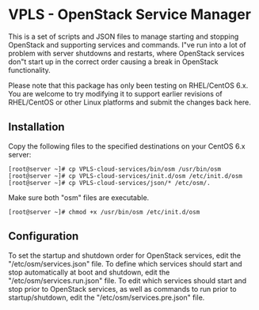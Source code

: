 VPLS - OpenStack Service Manager
===================

This is a set of scripts and JSON files to manage starting and stopping OpenStack and supporting services and commands. I"ve run into a lot of problem with server shutdowns and restarts, where OpenStack services don"t start up in the correct order causing a break in OpenStack functionality.  

Please note that this package has only been testing on RHEL/CentOS 6.x. You are welcome to try modifying it to support earlier revisions of RHEL/CentOS or other Linux platforms and submit the changes back here.  

Installation
-------------------

Copy the following files to the specified destinations on your CentOS 6.x server:  
    
    [root@server ~]# cp VPLS-cloud-services/bin/osm /usr/bin/osm  
    [root@server ~]# cp VPLS-cloud-services/init.d/osm /etc/init.d/osm  
    [root@server ~]# cp VPLS-cloud-services/json/* /etc/osm/.  

Make sure both "osm" files are executable.  

    [root@server ~]# chmod +x /usr/bin/osm /etc/init.d/osm

Configuration
-------------------

To set the startup and shutdown order for OpenStack services, edit the "/etc/osm/services.json" file. To define which services should start and stop automatically at boot and shutdown, edit the "/etc/osm/services.run.json" file. To edit which services should start and stop prior to OpenStack services, as well as commands to run prior to startup/shutdown, edit the "/etc/osm/services.pre.json" file.
